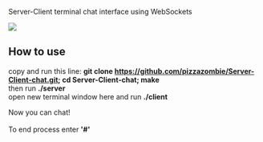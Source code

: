 Server-Client terminal chat interface using WebSockets 
 
 <img src="img/chat.gif">
 
 <h2>How to use</h2>
 
 copy and run this line: <b>git clone https://github.com/pizzazombie/Server-Client-chat.git; cd Server-Client-chat; make</b><br>
 then run <b>./server</b><br>
 open new terminal window here and run <b>./client</b><br>
 
 Now you can chat!<br><br>
 To end process enter <b>'#'</b>
